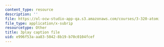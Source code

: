 ```yaml
---
content_type: resource
description: ''
file: https://ol-ocw-studio-app-qa.s3.amazonaws.com/courses/3-320-atomistic-computer-modeling-of-materials-sma-5107-spring-2005/e996f53aaa8350428b19b70c0104fcef_gQ1YPzcHZqo.vtt
file_type: application/x-subrip
resourcetype: Other
title: 3play caption file
uid: e996f53a-aa83-5042-8b19-b70c0104fcef
---
```

